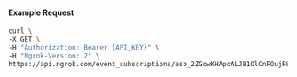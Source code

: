 <!-- Code generated for API Clients. DO NOT EDIT. -->

#### Example Request

```bash
curl \
-X GET \
-H "Authorization: Bearer {API_KEY}" \
-H "Ngrok-Version: 2" \
https://api.ngrok.com/event_subscriptions/esb_2ZGowKHApcALJ81OlCnFOujR8Om/sources/ip_policy_updated.v0
```
